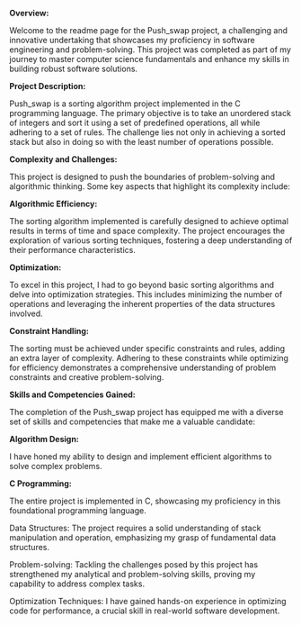 **Overview:**

Welcome to the readme page for the Push_swap project, a challenging and innovative undertaking that showcases my proficiency in software engineering and problem-solving. This project was completed as part of my journey to master computer science fundamentals and enhance my skills in building robust software solutions.

**Project Description:**

Push_swap is a sorting algorithm project implemented in the C programming language. The primary objective is to take an unordered stack of integers and sort it using a set of predefined operations, all while adhering to a set of rules. The challenge lies not only in achieving a sorted stack but also in doing so with the least number of operations possible.

**Complexity and Challenges:**

This project is designed to push the boundaries of problem-solving and algorithmic thinking. Some key aspects that highlight its complexity include:

**Algorithmic Efficiency:**

The sorting algorithm implemented is carefully designed to achieve optimal results in terms of time and space complexity. The project encourages the exploration of various sorting techniques, fostering a deep understanding of their performance characteristics.

**Optimization:**

To excel in this project, I had to go beyond basic sorting algorithms and delve into optimization strategies. This includes minimizing the number of operations and leveraging the inherent properties of the data structures involved.

**Constraint Handling:**

The sorting must be achieved under specific constraints and rules, adding an extra layer of complexity. Adhering to these constraints while optimizing for efficiency demonstrates a comprehensive understanding of problem constraints and creative problem-solving.

**Skills and Competencies Gained:**

The completion of the Push_swap project has equipped me with a diverse set of skills and competencies that make me a valuable candidate:

**Algorithm Design:** 

I have honed my ability to design and implement efficient algorithms to solve complex problems.

**C Programming:** 

The entire project is implemented in C, showcasing my proficiency in this foundational programming language.

Data Structures: The project requires a solid understanding of stack manipulation and operation, emphasizing my grasp of fundamental data structures.

Problem-solving: Tackling the challenges posed by this project has strengthened my analytical and problem-solving skills, proving my capability to address complex tasks.

Optimization Techniques: I have gained hands-on experience in optimizing code for performance, a crucial skill in real-world software development.
